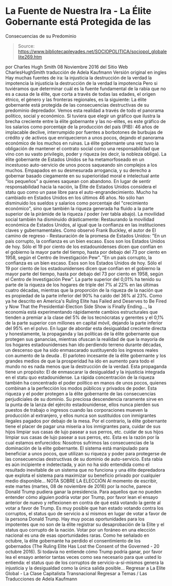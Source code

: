 # La Fuente de Nuestra Ira - La Élite Gobernante está Protegida de las 
Consecuencias de su Predominio

> Source: https://www.bibliotecapleyades.net/SOCIOPOLITICA/sociopol_globalelite269.htm

por Charles Hugh Smith 08 Noviembre 2016
del Sitio Web CharlesHughSmith
traducción de Adela Kaufmann Versión original en ingles
Hay muchas fuentes de ira:
la injusticia la destrucción de la verdad la impotencia
la injusticia
la destrucción de la verdad
la impotencia
Pero si tuviéramos que determinar cuál es la fuente fundamental de la rabia que no es a causa de la élite, que corta a través de todas las edades, el origen étnico, el género y las fronteras regionales, es la siguiente:
La élite gobernante está protegida de las consecuencias destructivas de su predominio depredador.
Vemos esta realidad a través de todo el panorama político, social y económico.
Si tuviera que elegir un gráfico que ilustra la brecha creciente entre la élite gobernante y las no-elites, es este gráfico de los salarios como porcentaje de la producción del país (PIB):
46 años de implacable declive, interrumpido por fuentes a borbotones de burbujas de crédito y de activos que enriquecieron a unos pocos, dejando el panorama económico de los muchos en ruinas.
La élite gobernante una vez tuvo la obligación de mantener el contrato social como una responsabilidad que vino con su vasto privilegio, poder y riqueza (es decir, la nobleza obliga).
La élite gobernante de Estados Unidos se ha metamorfoseado en un incestuoso auto-servicio de unos pocos saqueando sin complejos a los muchos.
Empapados en su desmesurada arrogancia, y su derecho a gobernar basado ciegamente en su superioridad moral e intelectual ante "los pequeños" a quienes saquean con abandono.
En lugar de sentir responsabilidad hacia la nación, la Élite de Estados Unidos considera el statu quo como un pase libre para el auto-engrandecimiento.
Mucho ha cambiado en Estados Unidos en los últimos 46 años.
No sólo han disminuido los sueldos y salarios como porcentaje del "crecimiento económico", sino que también la riqueza generada ha fluido a la parte superior de la pirámide de la riqueza / poder (ver tabla abajo).
La movilidad social también ha disminuido drásticamente: Restaurando la movilidad económica de Estados Unidos, al igual que la confianza en las instituciones claves y gubernamentales.
Como observó Frank Buckley, el autor de El camino de regreso - Restauración de la promesa de Estados Unidos:
"En un país corrupto, la confianza es un bien escaso. Esos son los Estados Unidos de hoy. Sólo el 19 por ciento de los estadounidenses dicen que confían en el gobierno la mayor parte del tiempo, hasta por debajo del 73 por ciento en 1958, según el Centro de Investigación Pew".
"En un país corrupto, la confianza es un bien escaso. Esos son los Estados Unidos de hoy.
Sólo el 19 por ciento de los estadounidenses dicen que confían en el gobierno la mayor parte del tiempo, hasta por debajo del 73 por ciento en 1958, según el Centro de Investigación Pew".
La parte superior del 0,01% ha tenido su parte de la riqueza de los hogares de triple del 7% al 22% en las últimas cuatro décadas, mientras que la proporción de la riqueza de la nación que es propiedad de la parte inferior del 90% ha caído del 36% al 23%.
Como ya he descrito en America's Ruling Elite has Failed and Deserves to Be Fired y Now That the Presidential-Election Side Show is Finally Ending..., la economía está experimentando rápidamente cambios estructurales que tienden a premiar a la clase del 5% de los tecnócratas y gerentes y el 0,1% de la parte superior con millones en capital móvil, dejando la parte inferior del 95% en el polvo.
En lugar de abordar esta desigualdad creciente directa y honestamente, la propaganda y las políticas de la élite gobernante que protegen sus ganancias, mientras ofuscan la realidad de que la mayoría de los hogares estadounidenses han ido perdiendo terreno durante décadas, un descenso que ha sido enmascarado sustituyendo los ingresos reales con aumento de la deuda .
El parloteo incesante de la élite gobernante y los grandes medios de que la prosperidad ha ido en aumento para todo el mundo no es nada menos que la destrucción de la verdad.
Esta propaganda tiene un propósito:
El de enmascarar la desigualdad y la injusticia integrada en el statu quo estadounidense.
La rápida concentración de la riqueza también ha concentrado el poder político en manos de unos pocos, quienes combinan a la perfección los modos públicos y privados de poder.
Esta riqueza y el poder protegen a la élite gobernante de las consecuencias perjudiciales de su dominio.
Su preciosa descendencia raramente sirve en la punta de la lanza del ejército estadounidense, ellos nunca pierden sus puestos de trabajo o ingresos cuando las corporaciones mueven la producción al extranjero, y ellos nunca son sustituidos con inmigrantes ilegales pagados por debajo de la mesa.
Por el contrario, la élite gobernante tiene el placer de pagar una miseria a los inmigrantes para,
cuidar de sus hijos limpiar sus casas de lujo pasear a sus perros, etc.
cuidar de sus hijos
limpiar sus casas de lujo
pasear a sus perros, etc.
Esta es la razón por la cual estamos enfurecidos:
Nosotros sufrimos las consecuencias de la dominación de la elite gobernante.
El sistema está manipulado para beneficiar a unos pocos, que utilizan su riqueza y poder para protegerse de las consecuencias destructivas de su dominio de auto-servicio.
Esta rabia es aún incipiente e indetectada, y aún no ha sido entendida como el resultado inevitable de un sistema que no funciona y una élite depredadora que explota el sistema para maximizar su beneficio privado por cualquier medio disponible...
NOTA SOBRE LA ELECCIÓN
Al momento de escribir, este martes (martes, 08 de noviembre de 2016) por la noche, parece Donald Trump pudiera ganar la presidencia.
Para aquellos que no pueden entender cómo alguien podría votar por Trump, por favor lean el ensayo anterior de nuevo y reflexionen en contra de qué está votando la gente al votar a favor de Trump.
Es muy posible que han estado votando contra los corruptos, el status quo de servicio a sí mismos en lugar de votar a favor de la persona Donald Trump.
Hay muy pocas oportunidades para los impotentes que no son de la élite registrar su desaprobación de la Elite y el status quo corrupto de la nación. Votar por un foráneo en una elección nacional es una de esas oportunidades raras.
Como he señalado en octubre, la élite gobernante ha perdido el consentimiento de los gobernados (The Ruling Elite Has Lost the Consent of the Governed - 20 octubre 2016).
Si todavía no entiende cómo Trump podría ganar, por favor lea el ensayo anterior tantas veces como sea necesario para que usted lo entienda:
el status quo de los corruptos de servicio-a-sí-mismos genera la injusticia y la desigualdad como la única salida posible...
Regresar a La Elite Global - La Clase Capitalista Transnacional
Regresar a Temas / Las Traducciones de Adela Kaufmann
